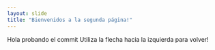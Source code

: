 ```yaml
---
layout: slide
title: "Bienvenidos a la segunda página!"
---
```

Hola probando el commit
Utiliza la flecha hacia la izquierda para volver!
